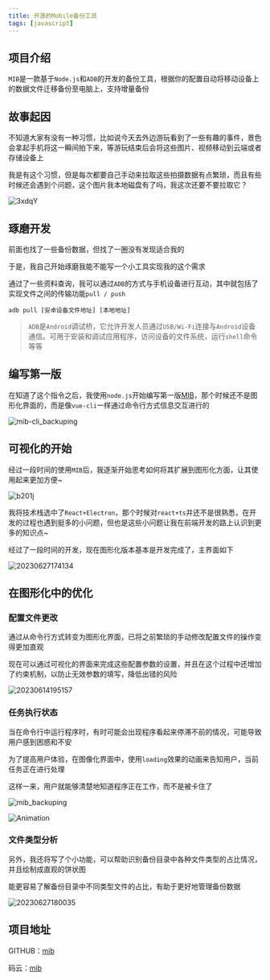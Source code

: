 ```yaml
---
title: 开源的Mobile备份工具
tags: [javascript]
---
```


## 项目介绍

`MIB`是一款基于`Node.js`和`ADB`的开发的备份工具，根据你的配置自动将移动设备上的数据文件迁移备份至电脑上，支持增量备份

## 故事起因

不知道大家有没有一种习惯，比如说今天去外边游玩看到了一些有趣的事件，景色会拿起手机将这一瞬间拍下来，等游玩结束后会将这些图片、视频移动到云端或者存储设备上

我是有这个习惯，但是每次都要自己手动来拉取这些拍摄数据有点繁琐，而且有些时候还会遇到个问题，这个图片我本地磁盘有了吗，我这次还要不要拉取它？

![3xdqY](https://raw.githubusercontent.com/QC2168/note-img/main/3xdqY.gif)

## 琢磨开发

前面也找了一些备份数据，但找了一圈没有发现适合我的

于是，我自己开始琢磨我能不能写一个小工具实现我的这个需求

通过了一些资料查询，我可以通过`ADB`的方式与手机设备进行互动，其中就包括了实现文件之间的传输功能`pull / push`

```shell
adb pull [安卓设备文件地址] [本地地址]
```

> `ADB`是`Android`调试桥，它允许开发人员通过`USB/Wi-Fi`连接与`Android`设备通信。可用于安装和调试应用程序，访问设备的文件系统，运行`shell`命令等等


## 编写第一版

在知道了这个指令之后，我使用`node.js`开始编写第一版[MIB](https://github.com/QC2168/mib)，那个时候还不是图形化界面的，而是像`vue-cli`一样通过命令行方式信息交互进行的

![mib-cli_backuping](https://raw.githubusercontent.com/QC2168/note-img/main/mib-cli_backuping.gif)


## 可视化的开始

经过一段时间的使用`MIB`后，我逐渐开始思考如何将其扩展到图形化方面，让其使用起来更加方便~

![b201j](https://raw.githubusercontent.com/QC2168/note-img/main/b201j.gif)

我将技术栈选中了`React+Electron`，那个时候对`react+ts`并还不是很熟悉，在开发的过程也遇到挺多的小问题，但也是这些小问题让我在前端开发的路上认识到更多的知识点~

经过了一段时间的开发，现在图形化版本基本是开发完成了，主界面如下

![20230627174134](https://raw.githubusercontent.com/QC2168/note-img/main/20230627174134.png)

## 在图形化中的优化

### 配置文件更改

通过从命令行方式转变为图形化界面，已将之前繁琐的手动修改配置文件的操作变得更加直观

现在可以通过可视化的界面来完成这些配置参数的设置，并且在这个过程中还增加了约束机制，以防止无效参数的填写，降低出错的风险

![20230614195157](https://raw.githubusercontent.com/QC2168/note-img/main/20230614195157.png)

### 任务执行状态

当在命令行中运行程序时，有时可能会出现程序看起来停滞不前的情况，可能导致用户感到困惑和不安

为了提高用户体验，在图像化界面中，使用`loading`效果的动画来告知用户，当前任务正在进行处理

这样一来，用户就能够清楚地知道程序正在工作，而不是被卡住了

![mib_backuping](https://raw.githubusercontent.com/QC2168/note-img/main/mib_backuping.gif)

![Animation](https://raw.githubusercontent.com/QC2168/note-img/main/Animation.gif)

### 文件类型分析

另外，我还将写了个小功能，可以帮助识别备份目录中各种文件类型的占比情况，并且绘制成直观的饼状图

能更容易了解备份目录中不同类型文件的占比，有助于更好地管理备份数据

![20230627180035](https://raw.githubusercontent.com/QC2168/note-img/main/20230627180035.png)


## 项目地址

GITHUB：[mib](https://github.com/QC2168/mib)

码云：[mib](https://gitee.com/QC2168/mib)
